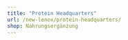 ```yaml
---
title: "Protein Headquarters"
url: /new-lenox/protein-headquarters/
shop: Nahrungsergänzung
---
```

